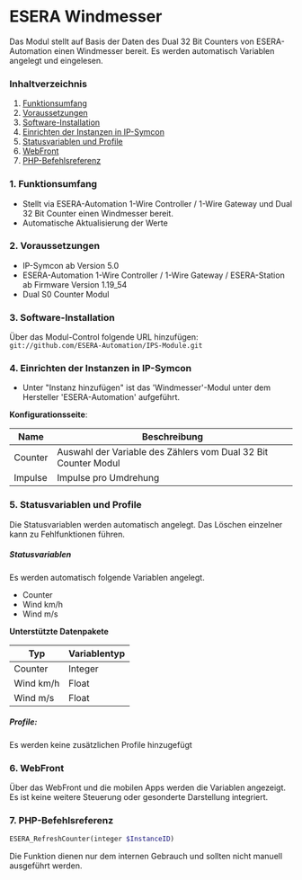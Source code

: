 # ESERA Windmesser
Das Modul stellt auf Basis der Daten des Dual 32 Bit Counters von ESERA-Automation einen Windmesser bereit. Es werden automatisch Variablen angelegt und eingelesen.

### Inhaltverzeichnis

1. [Funktionsumfang](#1-funktionsumfang)
2. [Voraussetzungen](#2-voraussetzungen)
3. [Software-Installation](#3-software-installation)
4. [Einrichten der Instanzen in IP-Symcon](#4-einrichten-der-instanzen-in-ip-symcon)
5. [Statusvariablen und Profile](#5-statusvariablen-und-profile)
6. [WebFront](#6-webfront)
7. [PHP-Befehlsreferenz](#7-php-befehlsreferenz)

### 1. Funktionsumfang

* Stellt via ESERA-Automation 1-Wire Controller / 1-Wire Gateway und Dual 32 Bit Counter einen Windmesser bereit.
* Automatische Aktualisierung der Werte

### 2. Voraussetzungen

- IP-Symcon ab Version 5.0
- ESERA-Automation 1-Wire Controller / 1-Wire Gateway / ESERA-Station ab Firmware Version 1.19_54
- Dual S0 Counter Modul

### 3. Software-Installation

Über das Modul-Control folgende URL hinzufügen:
`git://github.com/ESERA-Automation/IPS-Module.git`  

### 4. Einrichten der Instanzen in IP-Symcon

- Unter "Instanz hinzufügen" ist das 'Windmesser'-Modul unter dem Hersteller 'ESERA-Automation' aufgeführt.  

__Konfigurationsseite__:

Name | Beschreibung
---- | ---------------------------------
Counter | Auswahl der Variable des Zählers vom Dual 32 Bit Counter Modul
Impulse | Impulse pro Umdrehung

### 5. Statusvariablen und Profile

Die Statusvariablen werden automatisch angelegt. Das Löschen einzelner kann zu Fehlfunktionen führen.

##### Statusvariablen

Es werden automatisch folgende Variablen angelegt.
- Counter
- Wind km/h
- Wind m/s

__Unterstützte Datenpakete__

Typ       | Variablentyp
--------- | -------------
Counter | Integer
Wind km/h | Float
Wind m/s | Float

##### Profile:

Es werden keine zusätzlichen Profile hinzugefügt

### 6. WebFront

Über das WebFront und die mobilen Apps werden die Variablen angezeigt. Es ist keine weitere Steuerung oder gesonderte Darstellung integriert.

### 7. PHP-Befehlsreferenz
```php
ESERA_RefreshCounter(integer $InstanceID)
```
Die Funktion dienen nur dem internen Gebrauch und sollten nicht manuell ausgeführt werden.
